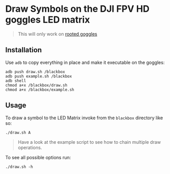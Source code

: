 # Draw Symbols on the DJI FPV HD goggles LED matrix

> This will only work on [rooted goggles](https://github.com/fpv-wtf/margerine)

## Installation
Use `adb` to copy everything in place and make it executable on the goggles:

```
adb push draw.sh /blackbox
adb push example.sh /blackbox
adb shell
chmod a+x /blackbox/draw.sh
chmod a+x /blackbox/example.sh
```

## Usage
To draw a symbol to the LED Matrix invoke from the `blackbox` directory like so:

```
./draw.sh A
```

> Have a look at the example script to see how to chain multiple draw operations.

To see all possible options run:

```
./draw.sh -h
```
